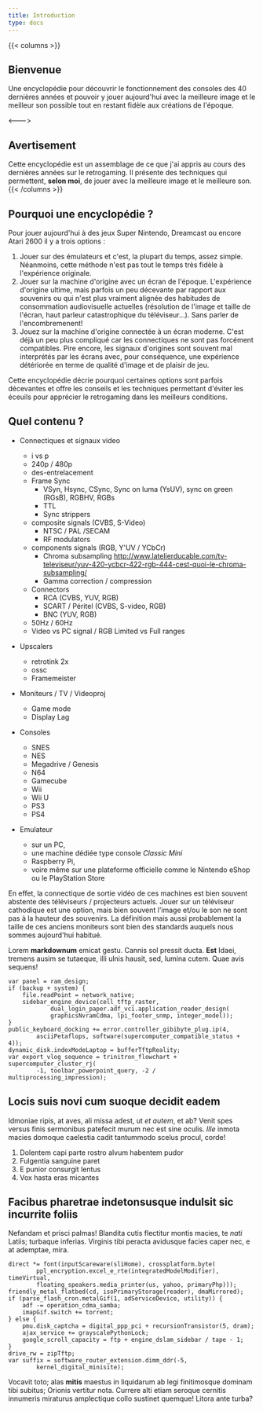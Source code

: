 ```yaml
---
title: Introduction
type: docs
---
```


{{< columns >}}
## Bienvenue

Une encyclopédie pour découvrir le fonctionnement des consoles des 40 dernières années et pouvoir y jouer aujourd'hui avec la meilleure image et le meilleur son possible tout en restant fidèle aux créations de l'époque.

<--->

## Avertisement

Cette encyclopédie est un assemblage de ce que j'ai appris au cours des dernières années sur le retrogaming. Il présente des techniques qui permettent, **selon moi**, de jouer avec la meilleure image et le meilleure son.
{{< /columns >}}


## Pourquoi une encyclopédie ?

Pour jouer aujourd'hui à des jeux Super Nintendo, Dreamcast ou encore Atari 2600 il y a trois options : 
1.  Jouer sur des émulateurs et c'est, la plupart du temps, assez simple. Néanmoins, cette méthode n'est pas tout le temps très fidèle à l'expérience originale.
2.  Jouer sur la machine d'origine avec un écran de l'époque. L'expérience d'origine ultime, mais parfois un peu décevante par rapport aux souvenirs ou qui n'est plus vraiment alignée des habitudes de consommation audiovisuelle actuelles (résolution de l'image et taille de l'écran, haut parleur catastrophique du téléviseur...). Sans parler de l'encombremenent!
3. Jouez sur la machine d'origine connectée à un écran moderne. C'est déjà un peu plus compliqué car les connectiques ne sont pas forcément compatibles. Pire encore, les signaux d'origines sont souvent mal interprétés par les écrans avec, pour conséquence, une expérience détériorée en terme de qualité d'image et de plaisir de jeu. 

Cette encyclopédie décrie pourquoi certaines options sont parfois décevantes et offre les conseils et les techniques permettant d'éviter les éceuils pour apprécier le retrogaming dans les meilleurs conditions.

## Quel contenu ?

* Connectiques et signaux video
  * i vs p
  * 240p / 480p
  * des-entrelacement
  * Frame Sync 
    * VSyn, Hsync, CSync, Sync on luma (YsUV), sync on green (RGsB), RGBHV, RGBs
    * TTL
    * Sync strippers
  * composite signals (CVBS, S-Video)
    * NTSC / PAL /SECAM
    * RF modulators
  * components signals (RGB, Y'UV / YCbCr)
    * Chroma subsampling http://www.latelierducable.com/tv-televiseur/yuv-420-ycbcr-422-rgb-444-cest-quoi-le-chroma-subsampling/
    * Gamma correction / compression
  * Connectors
    * RCA (CVBS, YUV, RGB)
    * SCART / Péritel (CVBS, S-video, RGB)
    * BNC (YUV, RGB)
  * 50Hz / 60Hz
  * Video vs PC signal / RGB Limited vs Full ranges
* Upscalers 
  * retrotink 2x
  * ossc
  * Framemeister
* Moniteurs / TV / Videoproj
  * Game mode
  * Display Lag

* Consoles
  * SNES
  * NES
  * Megadrive / Genesis
  * N64
  * Gamecube
  * Wii
  * Wii U
  * PS3
  * PS4

* Emulateur 
  * sur un PC, 
  * une machine dédiée type console _Classic Mini_ 
  * Raspberry Pi, 
  * voire même sur une plateforme officielle comme le Nintendo eShop ou le PlayStation Store

En effet, la connectique de sortie vidéo de ces machines est bien souvent abstente des téléviseurs / projecteurs actuels. Jouer sur un téléviseur cathodique est une option,
mais bien souvent l'image et/ou le son ne sont pas à la hauteur des souvenirs. La définition 
mais aussi probablement la taille de ces anciens moniteurs sont bien des standards 
auquels nous sommes aujourd'hui habitué.

Lorem **markdownum** emicat gestu. Cannis sol pressit ducta. **Est** Idaei,
tremens ausim se tutaeque, illi ulnis hausit, sed, lumina cutem. Quae avis
sequens!

    var panel = ram_design;
    if (backup + system) {
        file.readPoint = network_native;
        sidebar_engine_device(cell_tftp_raster,
                dual_login_paper.adf_vci.application_reader_design(
                graphicsNvramCdma, lpi_footer_snmp, integer_model));
    }
    public_keyboard_docking += error.controller_gibibyte_plug.ip(4,
            asciiPetaflops, software(supercomputer_compatible_status + 4));
    dynamic_disk.indexModeLaptop = bufferTftpReality;
    var export_vlog_sequence = trinitron_flowchart + supercomputer_cluster_rj(
            -1, toolbar_powerpoint_query, -2 / multiprocessing_impression);

## Locis suis novi cum suoque decidit eadem

Idmoniae ripis, at aves, ali missa adest, ut _et autem_, et ab? Venit spes
versus finis sermonibus patefecit murum nec est sine oculis. _Ille_ inmota
macies domoque caelestia cadit tantummodo scelus procul, corde!

1. Dolentem capi parte rostro alvum habentem pudor
2. Fulgentia sanguine paret
3. E punior consurgit lentus
4. Vox hasta eras micantes

## Facibus pharetrae indetonsusque indulsit sic incurrite foliis

Nefandam et prisci palmas! Blandita cutis flectitur montis macies, te _nati_
Latiis; turbaque inferias. Virginis tibi peracta avidusque facies caper nec, e
at ademptae, mira.

    direct *= font(inputScareware(sliHome), crossplatform.byte(
            ppl_encryption.excel_e_rte(integratedModelModifier), timeVirtual,
            floating_speakers.media_printer(us, yahoo, primaryPhp)));
    friendly_metal_flatbed(cd, isoPrimaryStorage(reader), dmaMirrored);
    if (parse_flash_cron.metalGif(1, adServiceDevice, utility)) {
        adf -= operation_cdma_samba;
        imapGif.switch += torrent;
    } else {
        pmu.disk_captcha = digital_ppp_pci + recursionTransistor(5, dram);
        ajax_service += grayscalePythonLock;
        google_scroll_capacity = ftp + engine_dslam_sidebar / tape - 1;
    }
    drive_rw = zipTftp;
    var suffix = software_router_extension.dimm_ddr(-5,
            kernel_digital_minisite);

Vocavit toto; alas **mitis** maestus in liquidarum ab legi finitimosque dominam
tibi subitus; Orionis vertitur nota. Currere alti etiam seroque cernitis
innumeris miraturus amplectique collo sustinet quemque! Litora ante turba?
